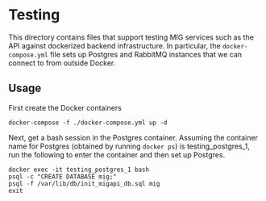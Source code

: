 # Testing

This directory contains files that support testing MIG services such as the API against dockerized
backend infrastructure.  In particular, the `docker-compose.yml` file sets up Postgres and RabbitMQ
instances that we can connect to from outside Docker.

## Usage

First create the Docker containers

```
docker-compose -f ./docker-compose.yml up -d
```

Next, get a bash session in the Postgres container.  Assuming the container name for Postgres
(obtained by running `docker ps`) is testing_postgres_1, run the following to enter the container and then
set up Postgres.

```
docker exec -it testing_postgres_1 bash
psql -c "CREATE DATABASE mig;"
psql -f /var/lib/db/init_migapi_db.sql mig
exit
```
